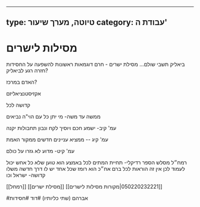 
---
type: טיוטה, מערך שיעור
category: עבודת ה'
---

# מסילות לישרים




ביאליק
תשבי
שולם...
מסילת ישרים - חרם
דוגמאות ראשונות להשפעה על החסידות
חזרה רגע לביאליק?

האדם במרכז?

אקזיסטנציאליזם

קדושה לכל

ממשה עד משה- מי יתן כל עם הוי"ה נביאים




עמ' קיב- ישמע חכם ויוסיך לקח ונבון תחבולות יקנה

עמ' קיג -- ממציא עניינים חדשים ממקור האמת

עמ' קיט- מדוע לא גזרו על כולם

רמח״ל מסלש
הספר רדיקלי- תחיית המתים לכל
באמצע הוא טוען שלא כל אחש יכול לעמוד לכן אין זה הוראות לכל
ברם אח״כ הוא רומז שכל אחד יש לו דרך חדשה משלו
קדושה- ישראל וכו


[[רמחל]]
[[מסילת ישרים]]
[[050220232221|מקורות מסילות לישרים]]

#אברהם (שתי כליותיו)
#דוד 
#חסידות 